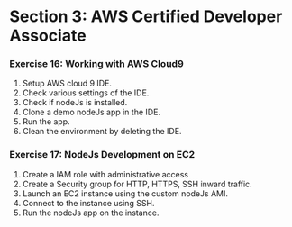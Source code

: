# Section 3: AWS Certified Developer Associate

### Exercise 16: Working with AWS Cloud9

1. Setup AWS cloud 9 IDE.
2. Check various settings of the IDE.
3. Check if nodeJs is installed.
4. Clone a demo nodeJs app in the IDE.
5. Run the app.
6. Clean the environment by deleting the IDE.

### Exercise 17: NodeJs Development on EC2

1. Create a IAM role with administrative access
2. Create a Security group for HTTP, HTTPS, SSH inward traffic.
3. Launch an EC2 instance using the custom nodeJs AMI.
4. Connect to the instance using SSH.
5. Run the nodeJs app on the instance.